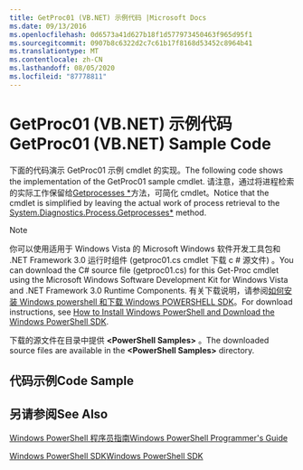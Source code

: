 ```yaml
---
title: GetProc01 (VB.NET) 示例代码 |Microsoft Docs
ms.date: 09/13/2016
ms.openlocfilehash: 0d6573a41d627b18f1d577973450463f965d95f1
ms.sourcegitcommit: 0907b8c6322d2c7c61b17f8168d53452c8964b41
ms.translationtype: MT
ms.contentlocale: zh-CN
ms.lasthandoff: 08/05/2020
ms.locfileid: "87778811"
---
```

# <a name="getproc01-vbnet-sample-code"></a><span data-ttu-id="63c72-102">GetProc01 (VB.NET) 示例代码</span><span class="sxs-lookup"><span data-stu-id="63c72-102">GetProc01 (VB.NET) Sample Code</span></span>

<span data-ttu-id="63c72-103">下面的代码演示 GetProc01 示例 cmdlet 的实现。</span><span class="sxs-lookup"><span data-stu-id="63c72-103">The following code shows the implementation of the GetProc01 sample cmdlet.</span></span> <span data-ttu-id="63c72-104">请注意，通过将进程检索的实际工作保留给[Getprocesses \*](/dotnet/api/System.Diagnostics.Process.GetProcesses)方法，可简化 cmdlet。</span><span class="sxs-lookup"><span data-stu-id="63c72-104">Notice that the cmdlet is simplified by leaving the actual work of process retrieval to the [System.Diagnostics.Process.Getprocesses\*](/dotnet/api/System.Diagnostics.Process.GetProcesses) method.</span></span>

> [!NOTE]
> <span data-ttu-id="63c72-105">你可以使用适用于 Windows Vista 的 Microsoft Windows 软件开发工具包和 .NET Framework 3.0 运行时组件 (getproc01.cs cmdlet 下载 c # 源文件) 。</span><span class="sxs-lookup"><span data-stu-id="63c72-105">You can download the C# source file (getproc01.cs) for this Get-Proc cmdlet using the Microsoft Windows Software Development Kit for Windows Vista and .NET Framework 3.0 Runtime Components.</span></span> <span data-ttu-id="63c72-106">有关下载说明，请参阅[如何安装 Windows powershell 和下载 Windows POWERSHELL SDK](/powershell/scripting/developer/installing-the-windows-powershell-sdk)。</span><span class="sxs-lookup"><span data-stu-id="63c72-106">For download instructions, see [How to Install Windows PowerShell and Download the Windows PowerShell SDK](/powershell/scripting/developer/installing-the-windows-powershell-sdk).</span></span>
>
> <span data-ttu-id="63c72-107">下载的源文件在目录中提供 **\<PowerShell Samples>** 。</span><span class="sxs-lookup"><span data-stu-id="63c72-107">The downloaded source files are available in the **\<PowerShell Samples>** directory.</span></span>

## <a name="code-sample"></a><span data-ttu-id="63c72-108">代码示例</span><span class="sxs-lookup"><span data-stu-id="63c72-108">Code Sample</span></span>

<!-- TODO!!!: review snippet reference  [!CODE [msh_samplesgetproc01#getproc01vball](msh_samplesgetproc01#getproc01vball)]  -->

## <a name="see-also"></a><span data-ttu-id="63c72-109">另请参阅</span><span class="sxs-lookup"><span data-stu-id="63c72-109">See Also</span></span>

[<span data-ttu-id="63c72-110">Windows PowerShell 程序员指南</span><span class="sxs-lookup"><span data-stu-id="63c72-110">Windows PowerShell Programmer's Guide</span></span>](./windows-powershell-programmer-s-guide.md)

[<span data-ttu-id="63c72-111">Windows PowerShell SDK</span><span class="sxs-lookup"><span data-stu-id="63c72-111">Windows PowerShell SDK</span></span>](../windows-powershell-reference.md)
